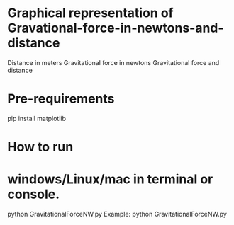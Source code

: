 # Graphical representation of Gravational-force-in-newtons-and-distance
Distance in meters 
Gravitational force in newtons
Gravitational force and distance


# Pre-requirements
pip install matplotlib

# How to run

# windows/Linux/mac in terminal or console.
python  GravitationalForceNW.py
Example: python  GravitationalForceNW.py

